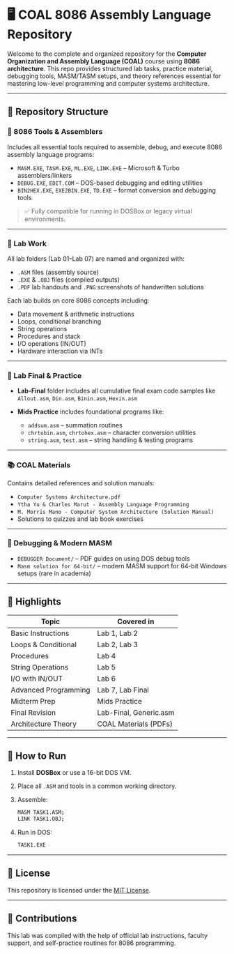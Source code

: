 
# 🖥️ COAL 8086 Assembly Language Repository

Welcome to the complete and organized repository for the **Computer Organization and Assembly Language (COAL)** course using **8086 architecture**. This repo provides structured lab tasks, practice material, debugging tools, MASM/TASM setups, and theory references essential for mastering low-level programming and computer systems architecture.

---

## 📂 Repository Structure

### 🔧 8086 Tools & Assemblers

Includes all essential tools required to assemble, debug, and execute 8086 assembly language programs:

* `MASM.EXE`, `TASM.EXE`, `ML.EXE`, `LINK.EXE` – Microsoft & Turbo assemblers/linkers
* `DEBUG.EXE`, `EDIT.COM` – DOS-based debugging and editing utilities
* `BIN2HEX.EXE`, `EXE2BIN.EXE`, `TD.EXE` – format conversion and debugging tools

> ✅ Fully compatible for running in DOSBox or legacy virtual environments.

---

### 🧪 Lab Work

All lab folders (Lab 01–Lab 07) are named and organized with:

* `.ASM` files (assembly source)
* `.EXE` & `.OBJ` files (compiled outputs)
* `.PDF` lab handouts and `.PNG` screenshots of handwritten solutions

Each lab builds on core 8086 concepts including:

* Data movement & arithmetic instructions
* Loops, conditional branching
* String operations
* Procedures and stack
* I/O operations (IN/OUT)
* Hardware interaction via INTs

---

### 📁 Lab Final & Practice

* **Lab-Final** folder includes all cumulative final exam code samples like `Allout.asm`, `Din.asm`, `Binin.asm`, `Hexin.asm`
* **Mids Practice** includes foundational programs like:

  * `addsum.asm` – summation routines
  * `chrtobin.asm`, `chrtohex.asm` – character conversion utilities
  * `string.asm`, `test.asm` – string handling & testing programs

---

### 📚 COAL Materials

Contains detailed references and solution manuals:

* `Computer Systems Architecture.pdf`
* `Ytha Yu & Charles Marut - Assembly Language Programming`
* `M. Morris Mano - Computer System Architecture (Solution Manual)`
* Solutions to quizzes and lab book exercises

---

### 📝 Debugging & Modern MASM

* `DEBUGGER Document/` – PDF guides on using DOS debug tools
* `Masm solution for 64-bit/` – modern MASM support for 64-bit Windows setups (rare in academia)

---

## 📘 Highlights

| Topic                | Covered in             |
| -------------------- | ---------------------- |
| Basic Instructions   | Lab 1, Lab 2           |
| Loops & Conditional  | Lab 2, Lab 3           |
| Procedures           | Lab 4                  |
| String Operations    | Lab 5                  |
| I/O with IN/OUT      | Lab 6                  |
| Advanced Programming | Lab 7, Lab Final       |
| Midterm Prep         | Mids Practice          |
| Final Revision       | Lab-Final, Generic.asm |
| Architecture Theory  | COAL Materials (PDFs)  |

---

## 📂 How to Run

1. Install **DOSBox** or use a 16-bit DOS VM.
2. Place all `.ASM` and tools in a common working directory.
3. Assemble:

   ```bash
   MASM TASK1.ASM;
   LINK TASK1.OBJ;
   ```
4. Run in DOS:

   ```bash
   TASK1.EXE
   ```

---

## 📎 License

This repository is licensed under the [MIT License](./LICENSE).

---

## 🙌 Contributions

This lab was compiled with the help of official lab instructions, faculty support, and self-practice routines for 8086 programming.
